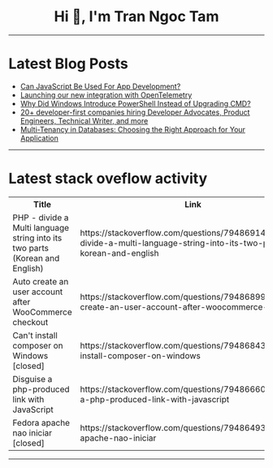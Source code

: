 <h1 align="center">Hi 👋, I'm Tran Ngoc Tam</h1>

---

# Latest Blog Posts 
<!-- BLOG-POST-LIST:START -->
- [Can JavaScript Be Used For App Development?](https://dev.to/theudemezue/can-javascript-be-used-for-app-development-2gji)
- [Launching our new integration with OpenTelemetry](https://dev.to/causely/launching-our-new-integration-with-opentelemetry-5hi8)
- [Why Did Windows Introduce PowerShell Instead of Upgrading CMD?](https://dev.to/aryan015/why-did-windows-introduce-powershell-instead-of-upgrading-cmd-2bl0)
- [20+ developer-first companies hiring Developer Advocates, Product Engineers, Technical Writer, and more](https://dev.to/fmerian/20-developer-first-companies-hiring-developer-advocates-product-engineers-technical-writer-and-1fpe)
- [Multi-Tenancy in Databases: Choosing the Right Approach for Your Application](https://dev.to/devcorner/multi-tenancy-in-databases-choosing-the-right-approach-for-your-application-51id)
<!-- BLOG-POST-LIST:END -->

---

# Latest stack oveflow activity
<table>
  <tr><th>Title</th><th>Link</th></tr>
  <!-- STACKOVERFLOW:START --><tr><td>PHP - divide a Multi language string into its two parts &lpar;Korean and English&rpar;</td><td>https://stackoverflow.com/questions/79486914/php-divide-a-multi-language-string-into-its-two-parts-korean-and-english</td></tr><tr><td>Auto create an user account after WooCommerce checkout</td><td>https://stackoverflow.com/questions/79486899/auto-create-an-user-account-after-woocommerce-checkout</td></tr><tr><td>Can&#39;t install composer on Windows [closed]</td><td>https://stackoverflow.com/questions/79486843/cant-install-composer-on-windows</td></tr><tr><td>Disguise a php-produced link with JavaScript</td><td>https://stackoverflow.com/questions/79486660/disguise-a-php-produced-link-with-javascript</td></tr><tr><td>Fedora apache nao iniciar [closed]</td><td>https://stackoverflow.com/questions/79486493/fedora-apache-nao-iniciar</td></tr><!-- STACKOVERFLOW:END -->
</table>

---


